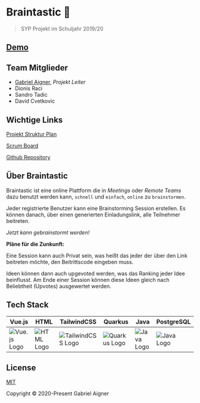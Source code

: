 # Braintastic 🤯

> SYP Projekt im Schuljahr 2019/20

## [Demo](https://google.com)

## Team Mitglieder

- [Gabriel Aigner](https://gabrielaigner.at), *Projekt Leiter*
- Dionis Raci
- Sandro Tadic
- David Cvetkovic

## Wichtige Links

[Projekt Struktur Plan](https://www.mindmeister.com/1429644888?t=PhWEpqDbjA)

[Scrum Board](https://trello.com/b/HsrwEF11/braintasticsyp)

[Github Repository](https://github.com/DionisRaci/Braintastic)

## Über Braintastic

Braintastic ist eine online Plattform die in *Meetings* oder *Remote Teams* dazu benutzt werden kann, `schnell` und `einfach`, `online` zu `brainstormen`.

Jeder registrierte Benutzer kann eine Brainstorming Session erstellen.
Es können danach, über einen generierten Einladungslink, alle Teilnehmer beitreten.

*Jetzt kann gebrainstormt werden!*

**Pläne für die Zunkunft:**

Eine Session kann auch Privat sein, was heißt das jeder der über den Link beitreten möchte, den Beitrittscode eingeben muss.

Ideen können dann auch upgevoted werden, was das Ranking jeder Idee beinflusst.
Am Ende einer Session können diese Ideen gleich nach Beliebtheit (Upvotes) ausgewertet werden.

## Tech Stack

| Vue.js | HTML | TailwindCSS | Quarkus | Java | PostgreSQL |
|---|---|---|---|---|---|
| ![Vue.js Logo](https://vuejs.org/images/logo.png) | ![HTML Logo](https://cdn.iconscout.com/icon/free/png-512/html5-10-569380.png) | ![TailwindCSS Logo](https://seeklogo.com/images/T/tailwind-css-logo-5AD4175897-seeklogo.com.png) | ![Quarkus Logo](https://d33wubrfki0l68.cloudfront.net/ab27152bd72451a0dd70839f2d75e209cf53a80a/7f4b4/en/blog/eth_quarkus/img_hu9e7b6585cf8746baf906399ea330726d_75080_500x500_fill_q75_box_center.jpg) | ![Java Logo](https://blog.htmlvietnam.com/wp-content/uploads/2019/04/logojava.jpg) | ![Java Logo](https://portworx.com/wp-content/uploads/2018/05/postgresql-logo.png) |

## License

[MIT](https://opensource.org/licenses/MIT)

Copyright © 2020-Present Gabriel Aigner
